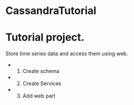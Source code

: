 CassandraTutorial
=================

# Tutorial project. #
Store time series data and access them using web.

- 1. Create schema
- 2. Create Services
- 3. Add web part
